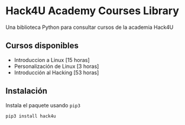 # Hack4U Academy Courses Library

Una biblioteca Python para consultar cursos de la academia Hack4U

## Cursos disponibles

- Introduccion a Linux [15 horas]
- Personalización de Linux [3 horas]
- Introducción al Hacking [53 horas]

## Instalación 

Instala el paquete usando `pip3`

```python3
pip3 install hack4u
```
